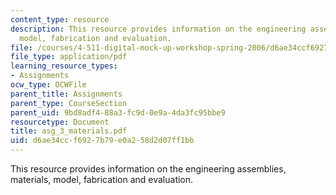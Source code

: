 ```yaml
---
content_type: resource
description: This resource provides information on the engineering assemblies, materials,
  model, fabrication and evaluation.
file: /courses/4-511-digital-mock-up-workshop-spring-2006/d6ae34ccf6927b79e0a258d2d07ff1bb_asg_3_materials.pdf
file_type: application/pdf
learning_resource_types:
- Assignments
ocw_type: OCWFile
parent_title: Assignments
parent_type: CourseSection
parent_uid: 9bd8adf4-88a3-fc9d-0e9a-4da3fc95bbe9
resourcetype: Document
title: asg_3_materials.pdf
uid: d6ae34cc-f692-7b79-e0a2-58d2d07ff1bb
---
```

This resource provides information on the engineering assemblies, materials, model, fabrication and evaluation.

